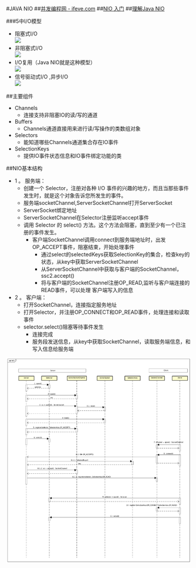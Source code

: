 #JAVA NIO
##[并发编程网 - ifeve.com](http://ifeve.com/java-nio-vs-io/)
##[NIO 入门](http://www.ibm.com/developerworks/cn/education/java/j-nio/j-nio.html)
##[理解Java NIO](https://yq.aliyun.com/articles/2371)

###5中I/O模型
*   阻塞式I/O </br>
![](http://img1.tbcdn.cn/L1/461/1/af9e36726347d0c99fea4c1b33bed19e72268c8d?spm=5176.100239.blogcont2371.6.VAXG9X)
*   非阻塞式I/O </br>
![](http://img1.tbcdn.cn/L1/461/1/3af074b0032d5dbe21418b1c250726b95f495bf7?spm=5176.100239.blogcont2371.7.VAXG9X)
*    I/O复用（Java NIO就是这种模型） </br>
![](http://img3.tbcdn.cn/L1/461/1/826b5df93974b1fc1269e92e815760e3817a2c50?spm=5176.100239.blogcont2371.8.VAXG9X)
*   信号驱动式I/O ,异步I/O </br>
![](http://img2.tbcdn.cn/L1/461/1/2b0758999526065e197f981460f079393e407634?spm=5176.100239.blogcont2371.9.VAXG9X)

##主要组件
*   Channels
    -    连接支持非阻塞IO的读/写的通道
*   Buffers
    -   Channels通道直接用来进行读/写操作的类数组对象
*   Selectors 
    -   能知道哪些Channels通道集合存在IO事件
*   SelectionKeys
    -   提供IO事件状态信息和IO事件绑定功能的类

##NIO基本结构
*   1 。 服务端：
    -   创建一个 Selector，注册对各种 I/O 事件的兴趣的地方，而且当那些事件发生时，就是这个对象告诉您所发生的事件。
    -   服务端socketChannel,ServerSocketChannel打开ServerSocket
    -   ServerSocket绑定地址
    -   ServerSocketChannel在Selector注册监听accept事件
    -   调用 Selector 的 select() 方法。这个方法会阻塞，直到至少有一个已注册的事件发生。
        +   客户端SocketChannel调用connect到服务端地址时，出发OP_ACCEPT事件，阻塞结束，开始处理事件
            *   通过select的selectedKeys获取SelectionKey的集合，检查key的状态，从key中获取ServerSocketChannel
            *   从ServerSocketChannel中获取与客户端的SocketChannel，ssc2.accept()
            *   将与客户端的SocketChannel注册OP_READ,监听与客户端连接的READ事件，可以处理 客户端写入的信息
*   2 。 客户端：
    -   打开SocketChannel，连接指定服务地址
    -   打开Selector，并注册OP_CONNECT和OP_READ事件，处理连接和读取事件
    -   selector.select()阻塞等待事件发生
        +   连接完成
        +   服务段发送信息，从key中获取SocketChannel，读取服务端信息，和写入信息给服务端

![](../../images/1.png)


